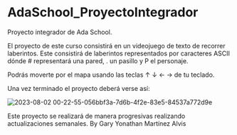 # AdaSchool_ProyectoIntegrador
Proyecto integrador de Ada School.

El proyecto de este curso consistirá en un videojuego de texto de recorrer laberintos. Este consistirá de laberintos representados por caracteres ASCII dónde # representará una pared, . un pasillo y P el personaje.

Podrás moverte por el mapa usando las teclas ↑ ↓ ← → de tu teclado.

Una vez terminado el proyecto deberá verse así:

![2023-08-02 00-22-55-056bbf3a-7d6b-4f2e-83e5-84537a772d9e](https://github.com/GaryMartAlvis/AdaSchool_ProyectoIntegrador/assets/148163439/a058193a-2070-4358-b6de-01fd17f166c4)

Este proyecto se realizará de manera progresivas realizando actualizaciones semanales.
By Gary Yonathan Martínez Alvis

